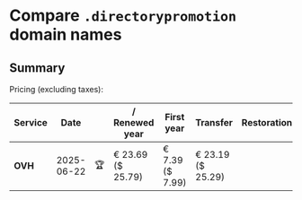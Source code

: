 # Compare `.directorypromotion` domain names

## Summary

Pricing (excluding taxes):

| Service | Date |  | / Renewed year | First year | Transfer | Restoration |
|--|--|--|--|--|--|--|
| **OVH** | 2025-06-22 | 🏆 | € 23.69<br>($ 25.79) | € 7.39<br>($ 7.99) | € 23.19<br>($ 25.29) |  |
